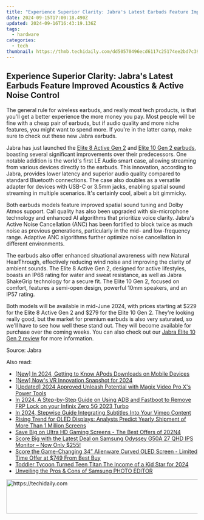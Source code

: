 ```yaml
---
title: "Experience Superior Clarity: Jabra's Latest Earbuds Feature Improved Acoustics & Active Noise Control"
date: 2024-09-15T17:00:18.490Z
updated: 2024-09-16T16:43:19.136Z
tags:
  - hardware
categories:
  - tech
thumbnail: https://thmb.techidaily.com/dd50570496ecd6117c25174ee2bd7c391f8d8aee122e4f4fcf28370737609fdc.jpg
---
```


## Experience Superior Clarity: Jabra's Latest Earbuds Feature Improved Acoustics & Active Noise Control

The general rule for wireless earbuds, and really most tech products, is that you'll get a better experience the more money you pay. Most people will be fine with a cheap pair of earbuds, but if audio quality and more niche features, you might want to spend more. If you're in the latter camp, make sure to check out these new Jabra earbuds.

 Jabra has just launched the [Elite 8 Active Gen 2](https://www.anrdoezrs.net/links/3607085/type/dlg/sid/UUhtgUeUpU2003567/https://www.jabra.com/bluetooth-headsets/jabra-elite-8-active-gen-2) and [Elite 10 Gen 2 earbuds](https://location-social.techidaily.com/top-7-skype-hacker-to-hack-any-skype-account-on-your-realme-note-50-drfone-by-drfone-virtual-android/), boasting several significant improvements over their predecessors. One notable addition is the world's first LE Audio smart case, allowing streaming from various devices directly to the earbuds. This innovation, according to Jabra, provides lower latency and superior audio quality compared to standard Bluetooth connections. The case also doubles as a versatile adapter for devices with USB-C or 3.5mm jacks, enabling spatial sound streaming in multiple scenarios. It's certainly cool, albeit a bit gimmicky.

 Both earbuds models feature improved spatial sound tuning and Dolby Atmos support. Call quality has also been upgraded with six-microphone technology and enhanced AI algorithms that prioritize voice clarity. Jabra's Active Noise Cancellation (ANC) has been fortified to block twice as much noise as previous generations, particularly in the mid- and low-frequency range. Adaptive ANC algorithms further optimize noise cancellation in different environments.

 The earbuds also offer enhanced situational awareness with new Natural HearThrough, effectively reducing wind noise and improving the clarity of ambient sounds. The Elite 8 Active Gen 2, designed for active lifestyles, boasts an IP68 rating for water and sweat resistance, as well as Jabra ShakeGrip technology for a secure fit. The Elite 10 Gen 2, focused on comfort, features a semi-open design, powerful 10mm speakers, and an IP57 rating.

 Both models will be available in mid-June 2024, with prices starting at $229 for the Elite 8 Active Gen 2 and $279 for the Elite 10 Gen 2\. They're looking really good, but the market for premium earbuds is also very saturated, so we'll have to see how well these stand out. They will become available for purchase over the coming weeks. You can also check out our [Jabra Elite 10 Gen 2 review](https://location-social.techidaily.com/top-7-skype-hacker-to-hack-any-skype-account-on-your-realme-note-50-drfone-by-drfone-virtual-android/) for more information.

 Source: Jabra

<ins class="adsbygoogle"
     style="display:block"
     data-ad-format="autorelaxed"
     data-ad-client="ca-pub-7571918770474297"
     data-ad-slot="1223367746"></ins>

<ins class="adsbygoogle"
     style="display:block"
     data-ad-client="ca-pub-7571918770474297"
     data-ad-slot="8358498916"
     data-ad-format="auto"
     data-full-width-responsive="true"></ins>

<span class="atpl-alsoreadstyle">Also read:</span>
<div><ul>
<li><a href="https://fox-direct.techidaily.com/new-in-2024-getting-to-know-apods-downloads-on-mobile-devices/"><u>[New] In 2024, Getting to Know APods Downloads on Mobile Devices</u></a></li>
<li><a href="https://vp-tips.techidaily.com/new-nows-vr-innovation-snapshot-for-2024/"><u>[New] Now's VR Innovation Snapshot for 2024</u></a></li>
<li><a href="https://fox-helps.techidaily.com/updated-2024-approved-unleash-potential-with-magix-video-pro-xs-power-tools/"><u>[Updated] 2024 Approved Unleash Potential with Magix Video Pro X's Power Tools</u></a></li>
<li><a href="https://bypass-frp.techidaily.com/in-2024-a-step-by-step-guide-on-using-adb-and-fastboot-to-remove-frp-lock-on-your-infinix-zero-5g-2023-turbo-by-drfone-android/"><u>In 2024, A Step-by-Step Guide on Using ADB and Fastboot to Remove FRP Lock on your Infinix Zero 5G 2023 Turbo</u></a></li>
<li><a href="https://vimeo-videos.techidaily.com/in-2024-stepwise-guide-integrating-subtitles-into-your-vimeo-content/"><u>In 2024, Stepwise Guide Integrating Subtitles Into Your Vimeo Content</u></a></li>
<li><a href="https://hardware-tips.techidaily.com/rising-trend-for-oled-displays-analysts-predict-yearly-shipment-of-more-than-1-million-screens/"><u>Rising Trend for OLED Displays: Analysts Predict Yearly Shipment of More Than 1 Million Screens</u></a></li>
<li><a href="https://hardware-tips.techidaily.com/save-big-on-ultra-hd-gaming-screens-the-best-offers-of-202n4/"><u>Save Big on Ultra HD Gaming Screens - The Best Offers of 202N4</u></a></li>
<li><a href="https://hardware-tips.techidaily.com/score-big-with-the-latest-deal-on-samsung-odyssey-g50a-27-qhd-ips-monitor-now-only-255/"><u>Score Big with the Latest Deal on Samsung Odyssey G50A 27 QHD IPS Monitor – Now Only $255!</u></a></li>
<li><a href="https://hardware-tips.techidaily.com/score-the-game-changing-34-alienware-curved-oled-screen-limited-time-offer-at-749-from-best-buy/"><u>Score the Game-Changing 34” Alienware Curved OLED Screen - Limited Time Offer at $749 From Best Buy</u></a></li>
<li><a href="https://youtube-lab.techidaily.com/er-tycoon-turned-teen-titan-the-income-of-a-kid-star-for-2024/"><u>Toddler Tycoon Turned Teen Titan The Income of a Kid Star for 2024</u></a></li>
<li><a href="https://extra-tips.techidaily.com/unveiling-the-pros-and-cons-of-samsung-photo-editor/"><u>Unveiling the Pros & Cons of Samsung PHOTO EDITOR</u></a></li>
</ul></div>

<!-- affiliate ads begin -->
<a href="https://zebaoaffiliateprogram.pxf.io/c/5597632/2137976/21526" target="_top" id="2137976">
  <img src="//a.impactradius-go.com/display-ad/21526-2137976" border="0" alt="https://techidaily.com" width="728" height="90"/>
</a>
<img height="0" width="0" src="https://zebaoaffiliateprogram.pxf.io/i/5597632/2137976/21526" style="position:absolute;visibility:hidden;" border="0" />
<!-- affiliate ads end -->


